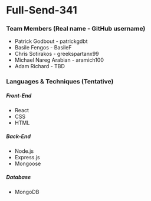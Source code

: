 # Full-Send-341
### Team Members (Real name - GitHub username)
* Patrick Godbout - patrickgdbt
* Basile Fengos - BasileF
* Chris Sotirakos - greekspartanx99
* Michael Nareg Arabian - aramich100
* Adam Richard - TBD

### Languages & Techniques (Tentative)
##### Front-End
* React
* CSS
* HTML

##### Back-End
* Node.js
* Express.js
* Mongoose

##### Database
* MongoDB